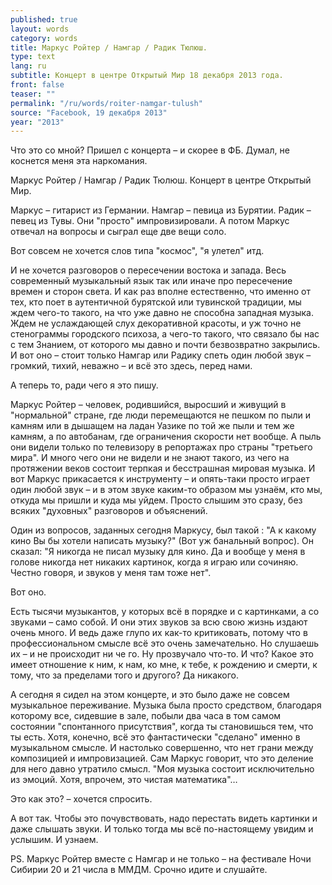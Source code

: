 ```yaml
---
published: true
layout: words
category: words
title: Маркус Ройтер / Намгар / Радик Тюлюш.
type: text
lang: ru
subtitle: Концерт в центре Открытый Мир 18 декабря 2013 года.
front: false
teaser: ""
permalink: "/ru/words/roiter-namgar-tulush"
source: "Facebook, 19 декабря 2013"
year: "2013"
---
```


Что это со мной? Пришел с концерта – и скорее в ФБ. Думал, не коснется меня эта наркомания.

Маркус Ройтер / Намгар / Радик Тюлюш. Концерт в центре Открытый Мир.

Маркус – гитарист из Германии. Намгар – певица из Бурятии. Радик – певец из Тувы. Они "просто" импровизировали. А потом Маркус отвечал на вопросы и сыграл еще две вещи соло.

Вот совсем не хочется слов типа "космос", "я улетел" итд.

И не хочется разговоров о пересечении востока и запада. Весь современный музыкальный язык так или иначе про пересечение времен и сторон света. И как раз вполне естественно, что именно от тех, кто поет в аутентичной бурятской или тувинской традиции, мы ждем чего-то такого, на что уже давно не способна западная музыка. Ждем не услаждающей слух декоративной красоты, и уж точно не стенограммы городского психоза, а чего-то такого, что связало бы нас с тем Знанием, от которого мы давно и почти безвозвратно закрылись. И вот оно – стоит только Намгар или Радику спеть один любой звук – громкий, тихий, неважно – и всё это здесь, перед нами.

А теперь то, ради чего я это пишу.

Маркус Ройтер – человек, родившийся, выросший и живущий в "нормальной" стране, где люди перемещаются не пешком по пыли и камням или в дышащем на ладан Уазике по той же пыли и тем же камням, а по автобанам, где ограничения скорости нет вообще. А пыль они видели только по телевизору в репортажах про страны "третьего мира". И много чего они не видели и не знают такого, из чего на протяжении веков состоит терпкая и бесстрашная мировая музыка. И вот Маркус прикасается к инструменту – и опять-таки просто играет один любой звук – и в этом звуке каким-то образом мы узнаём, кто мы, откуда мы пришли и куда мы уйдем. Просто слышим это сразу, без всяких "духовных" разговоров и объяснений.

Один из вопросов, заданных сегодня Маркусу, был такой : "А к какому кино Вы бы хотели написать музыку?" (Вот уж банальный вопрос). Он сказал: "Я никогда не писал музыку для кино. Да и вообще у меня в голове никогда нет никаких картинок, когда я играю или сочиняю. Честно говоря, и звуков у меня там тоже нет".

Вот оно.

Есть тысячи музыкантов, у которых всё в порядке и с картинками, а со звуками – само собой. И они этих звуков за всю свою жизнь издают очень много. И ведь даже глупо их как-то критиковать, потому что в профессиональном смысле всё это очень замечательно. Но слушаешь их – и не происходит ни че го. Ну прозвучало что-то. И что? Какое это имеет отношение к ним, к нам, ко мне, к тебе, к рождению и смерти, к тому, что за пределами того и другого? Да никакого.

А сегодня я сидел на этом концерте, и это было даже не совсем музыкальное переживание. Музыка была просто средством, благодаря которому все, сидевшие в зале, побыли два часа в том самом состоянии "спонтанного присутствия", когда ты становишься тем, что ты есть. Хотя, конечно, всё это фантастически "сделано" именно в музыкальном смысле. И настолько совершенно, что нет грани между композицией и импровизацией. Сам Маркус говорит, что это деление для него давно утратило смысл. "Моя музыка состоит исключительно из эмоций. Хотя, впрочем, это чистая математика"…

Это как это? – хочется спросить.

А вот так. Чтобы это почувствовать, надо перестать видеть картинки и даже слышать звуки. И только тогда мы всё по-настоящему увидим и услышим. И узнаем.

 

PS. Маркус Ройтер вместе с Намгар и не только – на фестивале Ночи Сибирии 20 и 21 числа в ММДМ. Срочно идите и слушайте.
